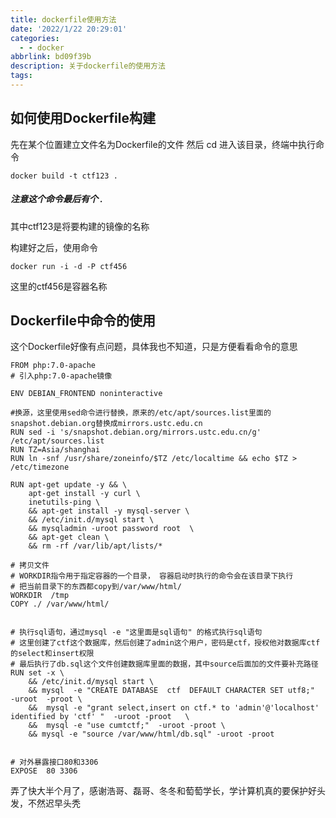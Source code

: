 ```yaml
---
title: dockerfile使用方法
date: '2022/1/22 20:29:01'
categories:
  - - docker
abbrlink: bd09f39b
description: 关于dockerfile的使用方法
tags:
---
```


## 如何使用Dockerfile构建

先在某个位置建立文件名为Dockerfile的文件
然后 cd 进入该目录，终端中执行命令
```shell
docker build -t ctf123 .
```
##### 注意这个命令最后有个 . 
其中ctf123是将要构建的镜像的名称

构建好之后，使用命令
```shell
docker run -i -d -P ctf456
```
这里的ctf456是容器名称

## Dockerfile中命令的使用
这个Dockerfile好像有点问题，具体我也不知道，只是方便看看命令的意思

```shell
FROM php:7.0-apache
# 引入php:7.0-apache镜像

ENV DEBIAN_FRONTEND noninteractive 

#换源，这里使用sed命令进行替换，原来的/etc/apt/sources.list里面的snapshot.debian.org替换成mirrors.ustc.edu.cn
RUN sed -i 's/snapshot.debian.org/mirrors.ustc.edu.cn/g' /etc/apt/sources.list
RUN TZ=Asia/shanghai 
RUN ln -snf /usr/share/zoneinfo/$TZ /etc/localtime && echo $TZ > /etc/timezone

RUN apt-get update -y && \ 
    apt-get install -y curl \
    inetutils-ping \
    && apt-get install -y mysql-server \
    && /etc/init.d/mysql start \
    && mysqladmin -uroot password root  \
    && apt-get clean \
    && rm -rf /var/lib/apt/lists/*  

# 拷贝文件 
# WORKDIR指令用于指定容器的一个目录， 容器启动时执行的命令会在该目录下执行
# 把当前目录下的东西都copy到/var/www/html/
WORKDIR  /tmp 
COPY ./ /var/www/html/


# 执行sql语句，通过mysql -e "这里面是sql语句" 的格式执行sql语句
# 这里创建了ctf这个数据库，然后创建了admin这个用户，密码是ctf，授权他对数据库ctf的select和insert权限
# 最后执行了db.sql这个文件创建数据库里面的数据，其中source后面加的文件要补充路径
RUN set -x \
    && /etc/init.d/mysql start \ 
    && mysql  -e "CREATE DATABASE  ctf  DEFAULT CHARACTER SET utf8;"  -uroot  -proot \ 
    &&  mysql -e "grant select,insert on ctf.* to 'admin'@'localhost' identified by 'ctf' "  -uroot -proot   \ 
    &&  mysql -e "use cumtctf;"  -uroot -proot \
    && mysql -e "source /var/www/html/db.sql" -uroot -proot 


# 对外暴露接口80和3306
EXPOSE  80 3306 
```


弄了快大半个月了，感谢浩哥、磊哥、冬冬和萄萄学长，学计算机真的要保护好头发，不然迟早头秃
